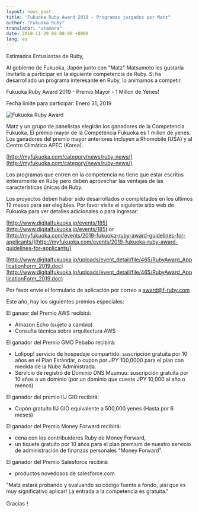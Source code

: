 ```yaml
---
layout: news_post
title: "Fukuoka Ruby Award 2019 - Programas juzgados por Matz"
author: "Fukuoka Ruby"
translator: "vtamara"
date: 2018-11-29 00:00:00 +0000
lang: es
---
```


Estimados Entusiastas de Ruby,

Al gobierno de Fukuoka, Japón junto con "Matz" Matsumoto les gustaría
invitarlo a participar en la siguiente competencia de Ruby.
Si ha desarrollado un programa interesante en Ruby, lo animamos a competir.

Fukuoka Ruby Award 2019 - Premio Mayor - 1 Millon de Yenes!

Fecha límite para participar: Enero 31, 2019

![Fukuoka Ruby Award](https://www.digitalfukuoka.jp/javascripts/kcfinder/upload/images/fukuokarubyaward2017.png)

Matz y un grupo de panelistas elegirán los ganadores de la Competencia Fukuoka.  El premio mayor de la Competencia Fukuoka es 1 millon de yenes.  Los ganadores del premio mayor anteriores incluyen a Rhomobile (USA) y al Centro Climático APEC (Korea).

[http://myfukuoka.com/category/news/ruby-news/](http://myfukuoka.com/category/news/ruby-news/)

Los programas que entren en la competencia no tiene que estar escritos enteramente en Ruby pero deben aprovechar las ventajas de las características únicas de Ruby.

Los proyectos deben haber sido desarrollados o completados en los últimos 12 meses para ser elegibles.  Por favor visite el siguiente sitio web de Fukuoka para ver detalles adicionales o para ingresar:

[http://www.digitalfukuoka.jp/events/185](http://www.digitalfukuoka.jp/events/185)
or
[http://myfukuoka.com/events/2019-fukuoka-ruby-award-guidelines-for-applicants/](http://myfukuoka.com/events/2019-fukuoka-ruby-award-guidelines-for-applicants/)

[http://www.digitalfukuoka.jp/uploads/event_detail/file/465/RubyAward_ApplicationForm_2019.doc](http://www.digitalfukuoka.jp/uploads/event_detail/file/465/RubyAward_ApplicationForm_2019.doc)

Por favor envíe el formulario de aplicación por correo a award@f-ruby.com

Este año, hay los siguientes premios especiales:

El ganaor del Premio AWS recibirá:

* Amazon Echo (sujeto a cambio)
* Consulta técnica sobre arquitectura AWS

El ganador del Premio GMO Pebabo recibirá:

* Lolipop! servicio de hospedaje compartido: suscripción gratuita por 10 años en el Plan Estándar, o cupon por JPY 100,0000 para el plan con medida de la Nube Administrada.
* Servicio de registro de Dominio DNS Muumuu: suscripción gratuita por 10 años a un dominio (por un dominio que cueste JPY 10,000 al año o menos)

El ganador del premio IIJ GIO recibirá:

* Cupón gratuito IIJ GIO equivalente a 500,000 yenes (Hasta por 6 meses)

El ganador del Premio Money Forward recibirá:

* cena con los contribuidores Ruby de Money Forward,
* un tiquete gratuito por 10 años para el plan premium de nuestro servicio de administración de finanzas personales "Money Forward".

El ganador del Premio Salesforce recibirá:

* productos novedosos de salesforce.com

"Matz estará probando y evaluando su código fuente a fondo,
¡así que es muy significativo aplicar! La entrada a la
competencia es gratuita."

Gracias！
